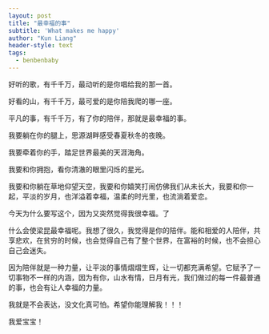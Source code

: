 ```yaml
---
layout: post
title: "最幸福的事"
subtitle: 'What makes me happy'
author: "Kun Liang"
header-style: text
tags:
  - benbenbaby
---
```


  好听的歌，有千千万，最动听的是你唱给我的那一首。
  
  好看的山，有千千万，最可爱的是你陪我爬的哪一座。

  平凡的事，有千千万，有了你的陪伴，那就是最幸福的事。
  
  我要躺在你的腿上，思源湖畔感受春夏秋冬的夜晚。
  
  我要牵着你的手，踏足世界最美的天涯海角。
  
  我要和你拥抱，看你清澈的眼里闪烁的星光。
  
  我要和你躺在草地仰望天空，我要和你嬉笑打闹仿佛我们从未长大，我要和你一起，平淡的岁月，也洋溢着幸福，温柔的时光里，也流淌着爱恋。
  
  今天为什么要写这个，因为又突然觉得我很幸福。了
  
  什么会使梁昆最幸福呢。我想了很久，我觉得是你的陪伴。能和相爱的人陪伴，共享悲欢，在贫穷的时候，也会觉得自己有了整个世界，在富裕的时候，也不会担心自己会迷失。
  
  因为陪伴就是一种力量，让平淡的事情熠熠生辉，让一切都充满希望。它赋予了一切事物不一样的内涵，因为有你，山水有情，日月有光，我们做过的每一件最普通的事，也会有让人幸福的力量。
  
  我就是不会表达，没文化真可怕。希望你能理解我！！！
  
  我爱宝宝！
  
  
  
  
  
  
  
  
  
  
  
  
  
  
  
  
  
  
  
  
  
  
  
  
  
  
  
  
  


